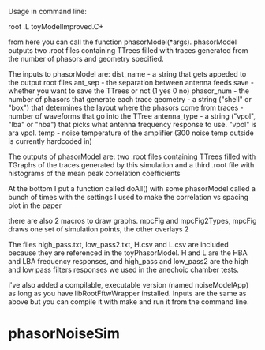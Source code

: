 Usage in command line:

root
.L toyModelImproved.C+

from here you can call the function phasorModel(*args).  phasorModel outputs two .root files containing TTrees filled with traces generated from the number of phasors and geometry specified.

The inputs to phasorModel are:
dist_name - a string that gets appeded to the output root files
  ant_sep - the separation between antenna feeds
save - whether you want to save the TTrees or not (1 yes 0 no)
  phasor_num - the number of phasors that generate each trace
  geometry - a string ("shell" or "box") that determines the layout where the phasors come from
  traces - number of waveforms that go into the TTree
  antenna_type - a string ("vpol", "lba" or "hba") that picks what antenna frequency response to use. "vpol" is ara vpol.
temp - noise temperature of the amplifier (300 noise temp outside is currently hardcoded in)


  The outputs of phasorModel are:
  two .root files containing TTrees filled with TGraphs of the traces generated by this simulation and a third .root file with histograms of the mean peak correlation coefficients

  At the bottom I put a function called doAll() with some phasorModel called a bunch of times with the settings I used to make the correlation vs spacing plot in the paper

  there are also 2 macros to draw graphs. mpcFig and mpcFig2Types, mpcFig draws one set of simulation points, the other overlays 2 

  The files high_pass.txt, low_pass2.txt, H.csv and L.csv are included because they are referenced in the toyPhasorModel.  H and L are the HBA and LBA frequency responses, and high_pass and low_pass2 are the high and low pass filters responses we used in the anechoic chamber tests.

  I've also added a compilable, executable version (named noiseModelApp) as long as you have libRootFftwWrapper installed.  Inputs are the same as above but you can compile it with make and run it from the command line.
# phasorNoiseSim

